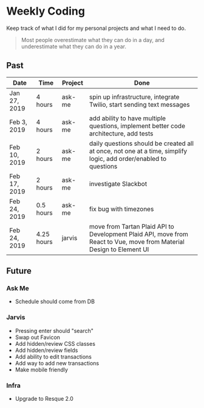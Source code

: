 # Weekly Coding

Keep track of what I did for my personal projects and what I need to do.

> Most people overestimate what they can do in a day, and underestimate what they can do in a year.

## Past

| Date | Time | Project | Done |
| --- | --- | --- | --- |
| Jan 27, 2019 | 4 hours | ask-me | spin up infrastructure, integrate Twilio, start sending text messages |
| Feb 3, 2019 | 4 hours | ask-me | add ability to have multiple questions, implement better code architecture, add tests |
| Feb 10, 2019 | 2 hours | ask-me | daily questions should be created all at once, not one at a time, simplify logic, add order/enabled to questions |
| Feb 17, 2019 | 2 hours | ask-me | investigate Slackbot | 
| Feb 24, 2019 | 0.5 hours | ask-me | fix bug with timezones | 
| Feb 24, 2019 | 4.25 hours | jarvis | move from Tartan Plaid API to Development Plaid API, move from React to Vue, move from Material Design to Element UI |

## Future

### Ask Me
- Schedule should come from DB

### Jarvis

- Pressing enter should "search"
- Swap out Favicon
- Add hidden/review CSS classes
- Add hidden/review fields
- Add ability to edit transactions
- Add way to add new transactions
- Make mobile friendly

### Infra
- Upgrade to Resque 2.0
